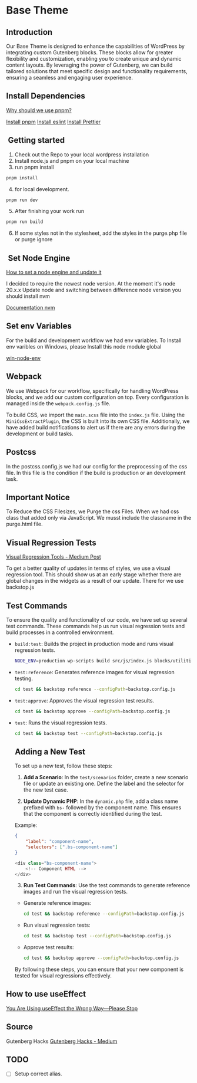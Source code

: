 # Base Theme

## Introduction

Our Base Theme is designed to enhance the capabilities of WordPress by integrating custom Gutenberg blocks. These blocks allow for greater flexibility and customization, enabling you to create unique and dynamic content layouts. By leveraging the power of Gutenberg, we can build tailored solutions that meet specific design and functionality requirements, ensuring a seamless and engaging user experience.

## Install Dependencies

[Why should we use pnpm?](https://medium.com/pnpm/why-should-we-use-pnpm-75ca4bfe7d93)

[Install pnpm](https://pnpm.io/installation)
[Install eslint](https://marketplace.visualstudio.com/items?itemName=dbaeumer.vscode-eslint)
[Install Prettier](https://marketplace.visualstudio.com/items?itemName=esbenp.prettier-vscode)

##  Getting started

1. Check out the Repo to your local wordpress installation
2. Install node.js and pnpm on your local machine
3. run pnpm install

```bash
pnpm install
```

4. for local development.

```bash
pnpm run dev
```

5. After finishing your work run

```bash
pnpm run build
```

6. If some styles not in the stylesheet, add the styles in the purge.php file or purge ignore

##  Set Node Engine

[How to set a node engine and update it](https://stackoverflow.com/questions/29349684/how-can-i-specify-the-required-node-js-version-in-package-json)

I decided to require the newest node version. At the moment it's node 20.x.x
Update node and switching between difference node version you should install nvm

[Documentation nvm](https://github.com/nvm-sh/nvm)

## Set env Variables

For the build and development workflow we had env variables.
To Install env varibles on Windows, please Install this node module global

[win-node-env](https://www.npmjs.com/package/win-node-env)

## Webpack

We use Webpack for our workflow, specifically for handling WordPress blocks, and we add our custom configuration on top. Every configuration is managed inside the `webpack.config.js` file.

To build CSS, we import the `main.scss` file into the `index.js` file. Using the `MiniCssExtractPlugin`, the CSS is built into its own CSS file. Additionally, we have added build notifications to alert us if there are any errors during the development or build tasks.

## Postcss

In the postcss.config.js we had our config for the preprocessing of the css file.
In this file is the condition if the build is production or an development task.

## Important Notice

To Reduce the CSS Filesizes, we Purge the css Files.
When we had css class that added only via JavaScript.
We musst include the classname in the purge.html file.

## Visual Regression Tests

[Visual Regression Tools - Medium Post](https://medium.com/loftbr/visual-regression-testing-eb74050f3366)

To get a better quality of updates in terms of styles, we use a visual regression tool. This should show us at an early stage whether there are global changes in the widgets as a result of our update.
There for we use backstop.js

## Test Commands

To ensure the quality and functionality of our code, we have set up several test commands. These commands help us run visual regression tests and build processes in a controlled environment.

-   `build:test`: Builds the project in production mode and runs visual regression tests.
    ```bash
    NODE_ENV=production wp-scripts build src/js/index.js blocks/utilities/**/*.jsx blocks/components/**/*.jsx && cd test && backstop test --configPath=backstop.config.js
    ```
-   `test:reference`: Generates reference images for visual regression testing.
    ```bash
    cd test && backstop reference --configPath=backstop.config.js
    ```
-   `test:approve`: Approves the visual regression test results.
    ```bash
    cd test && backstop approve --configPath=backstop.config.js
    ```
-   `test`: Runs the visual regression tests.

    ```bash
    cd test && backstop test --configPath=backstop.config.js
    ```

    ## Adding a New Test

    To set up a new test, follow these steps:

    1. **Add a Scenario**: In the `test/scenarios` folder, create a new scenario file or update an existing one. Define the label and the selector for the new test case.

    2. **Update Dynamic PHP**: In the `dynamic.php` file, add a class name prefixed with `bs-` followed by the component name. This ensures that the component is correctly identified during the test.

    Example:

    ```json
    {
        "label": "component-name",
        "selectors": [".bs-component-name"]
    }
    ```

    ```php
    <div class="bs-component-name">
        <!-- Component HTML -->
    </div>
    ```

    3. **Run Test Commands**: Use the test commands to generate reference images and run the visual regression tests.

    -   Generate reference images:

        ```bash
        cd test && backstop reference --configPath=backstop.config.js
        ```

    -   Run visual regression tests:

        ```bash
        cd test && backstop test --configPath=backstop.config.js
        ```

    -   Approve test results:
        ```bash
        cd test && backstop approve --configPath=backstop.config.js
        ```

    By following these steps, you can ensure that your new component is tested for visual regressions effectively.

## How to use useEffect

[You Are Using useEffect the Wrong Way—Please Stop](https://medium.com/@letscodefuture/you-are-using-useeffect-the-wrong-way-please-stop-27b67e627195)

## Source

Gutenberg Hacks [Gutenberg Hacks - Medium](https://medium.com/geekculture/gutenberg-hacks-richtext-made-simple-with-examples-70c9ffae706a)

## TODO

-   [ ] Setup correct alias.
